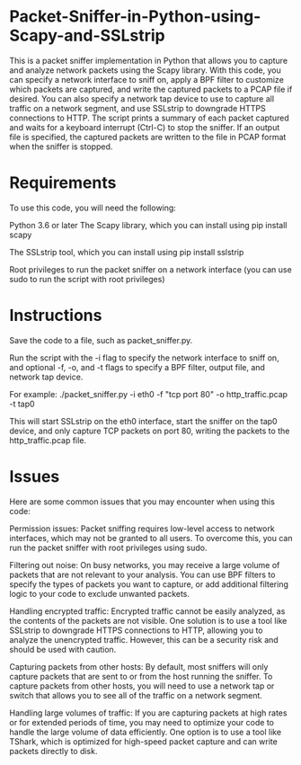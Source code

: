 # Packet-Sniffer-in-Python-using-Scapy-and-SSLstrip
This is a packet sniffer implementation in Python that allows you to capture and analyze network packets using the Scapy library. With this code, you can specify a network interface to sniff on, apply a BPF filter to customize which packets are captured, and write the captured packets to a PCAP file if desired. You can also specify a network tap device to use to capture all traffic on a network segment, and use SSLstrip to downgrade HTTPS connections to HTTP. The script prints a summary of each packet captured and waits for a keyboard interrupt (Ctrl-C) to stop the sniffer. If an output file is specified, the captured packets are written to the file in PCAP format when the sniffer is stopped.

# Requirements
To use this code, you will need the following:

Python 3.6 or later
The Scapy library, which you can install using pip install scapy

The SSLstrip tool, which you can install using pip install sslstrip

Root privileges to run the packet sniffer on a network interface (you can use sudo to run the script with root privileges)

# Instructions
Save the code to a file, such as packet_sniffer.py.

Run the script with the -i flag to specify the network interface to sniff on, and optional -f, -o, and -t flags to specify a BPF filter, output file, and network tap device. 

For example:
./packet_sniffer.py -i eth0 -f "tcp port 80" -o http_traffic.pcap -t tap0

This will start SSLstrip on the eth0 interface, start the sniffer on the tap0 device, and only capture TCP packets on port 80, writing the packets to the http_traffic.pcap file.

# Issues
Here are some common issues that you may encounter when using this code:

Permission issues: Packet sniffing requires low-level access to network interfaces, which may not be granted to all users. To overcome this, you can run the packet sniffer with root privileges using sudo.

Filtering out noise: On busy networks, you may receive a large volume of packets that are not relevant to your analysis. You can use BPF filters to specify the types of packets you want to capture, or add additional filtering logic to your code to exclude unwanted packets.

Handling encrypted traffic: Encrypted traffic cannot be easily analyzed, as the contents of the packets are not visible. One solution is to use a tool like SSLstrip to downgrade HTTPS connections to HTTP, allowing you to analyze the unencrypted traffic. However, this can be a security risk and should be used with caution.

Capturing packets from other hosts: By default, most sniffers will only capture packets that are sent to or from the host running the sniffer. To capture packets from other hosts, you will need to use a network tap or switch that allows you to see all of the traffic on a network segment.

Handling large volumes of traffic: If you are capturing packets at high rates or for extended periods of time, you may need to optimize your code to handle the large volume of data efficiently. One option is to use a tool like TShark, which is optimized for high-speed packet capture and can write packets directly to disk.
